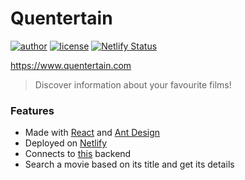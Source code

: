# Quentertain

[![author](https://img.shields.io/badge/author-xDavide9-brightgreen)](https://github.com/xDavide9)
[![license](https://img.shields.io/github/license/xDavide9/Quentertain?color=red)](https://github.com/xDavide9/Quentertain/blob/master/LICENSE)
[![Netlify Status](https://api.netlify.com/api/v1/badges/ac242020-5b1e-4af3-bc6b-4839a825c78f/deploy-status?branch=master)](https://app.netlify.com/sites/quentertain/deploys)

https://www.quentertain.com

> Discover information about your favourite films!

### Features

- Made with [React](https://reactjs.org/) and [Ant Design](https://ant.design/)
- Deployed on [Netlify](https://www.netlify.com/)
- Connects to [this](https://github.com/xDavide9/Quentertain-backend) backend
- Search a movie based on its title and get its details
